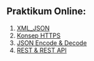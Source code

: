## Praktikum Online:
1. [XML_JSON](https://github.com/bernardvery/Genap1920/tree/master/Rekayasa_Web/Teori/XML_JSON)
2. [Konsep HTTPS](https://github.com/bernardvery/Genap1920/tree/master/Rekayasa_Web/Teori/Konsep_HTTP)
3. [JSON Encode & Decode](https://github.com/bernardvery/Genap1920/tree/master/Rekayasa_Web/Teori/Method_%26_Code-HTTP)
4. [REST & REST API](http://htmlpreview.github.io/?https://github.com/bernardvery/Genap1920/blob/master/Rekayasa_Web/Teori/Konsep_RESTful/REST-API_RESTful.html?raw=true)


